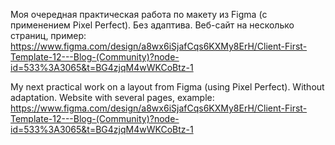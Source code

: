 Моя очередная практическая работа по макету из Figma (с применением Pixel Perfect). Без адаптива. Веб-сайт на несколько страниц, пример:
https://www.figma.com/design/a8wx6iSjafCqs6KXMy8ErH/Client-First-Template-12---Blog-(Community)?node-id=533%3A3065&t=BG4zjqM4wWKCoBtz-1

My next practical work on a layout from Figma (using Pixel Perfect). Without adaptation. Website with several pages, example:
https://www.figma.com/design/a8wx6iSjafCqs6KXMy8ErH/Client-First-Template-12---Blog-(Community)?node-id=533%3A3065&t=BG4zjqM4wWKCoBtz-1
